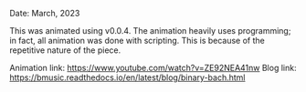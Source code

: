Date: March, 2023

This was animated using v0.0.4.
The animation heavily uses programming; in fact, all animation was done with scripting.
This is because of the repetitive nature of the piece.

Animation link: https://www.youtube.com/watch?v=ZE92NEA41nw
Blog link: https://bmusic.readthedocs.io/en/latest/blog/binary-bach.html
